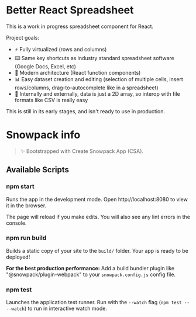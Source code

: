# Better React Spreadsheet

This is a work in progress spreadsheet component for React. 

Project goals:
- ⚡ Fully virtualized (rows and columns)
- ⌨️ Same key shortcuts as industry standard spreadsheet software (Google Docs, Excel, etc)
- 🏢 Modern architecture (React function components)
- 📊 Easy dataset creation and editing (selection of multiple cells, insert rows/columns, drag-to-autocomplete like in a spreadsheet)
- 📁 Internally and externally, data is just a 2D array, so interop with file formats like CSV is really easy

This is still in its early stages, and isn't ready to use in production. 

# Snowpack info

> ✨ Bootstrapped with Create Snowpack App (CSA).

## Available Scripts

### npm start

Runs the app in the development mode.
Open http://localhost:8080 to view it in the browser.

The page will reload if you make edits.
You will also see any lint errors in the console.

### npm run build

Builds a static copy of your site to the `build/` folder.
Your app is ready to be deployed!

**For the best production performance:** Add a build bundler plugin like "@snowpack/plugin-webpack" to your `snowpack.config.js` config file.

### npm test

Launches the application test runner.
Run with the `--watch` flag (`npm test -- --watch`) to run in interactive watch mode.
